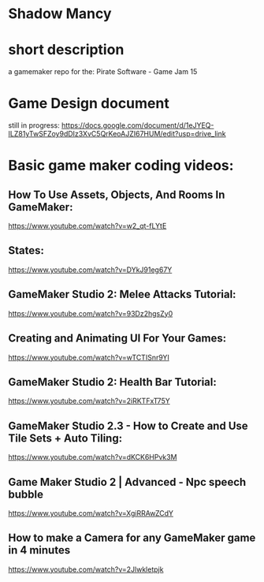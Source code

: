 # Shadow Mancy
# short description
a gamemaker repo for the: 
Pirate Software - Game Jam 15

# Game Design document
still in progress:
https://docs.google.com/document/d/1eJYEQ-ILZ81yTwSFZoy9dDIz3XvC5QrKeoAJZI67HUM/edit?usp=drive_link

# Basic game maker coding videos:
## How To Use Assets, Objects, And Rooms In GameMaker:
https://www.youtube.com/watch?v=w2_qt-fLYtE

## States:
https://www.youtube.com/watch?v=DYkJ91eg67Y

## GameMaker Studio 2: Melee Attacks Tutorial:
https://www.youtube.com/watch?v=93Dz2hgsZy0

## Creating and Animating UI For Your Games:
https://www.youtube.com/watch?v=wTCTISnr9YI

## GameMaker Studio 2: Health Bar Tutorial:
https://www.youtube.com/watch?v=2iRKTFxT75Y

## GameMaker Studio 2.3 - How to Create and Use Tile Sets + Auto Tiling:
https://www.youtube.com/watch?v=dKCK6HPvk3M

## Game Maker Studio 2 | Advanced - Npc speech bubble
https://www.youtube.com/watch?v=XgiRRAwZCdY

## How to make a Camera for any GameMaker game in 4 minutes
https://www.youtube.com/watch?v=2Jlwkletpjk